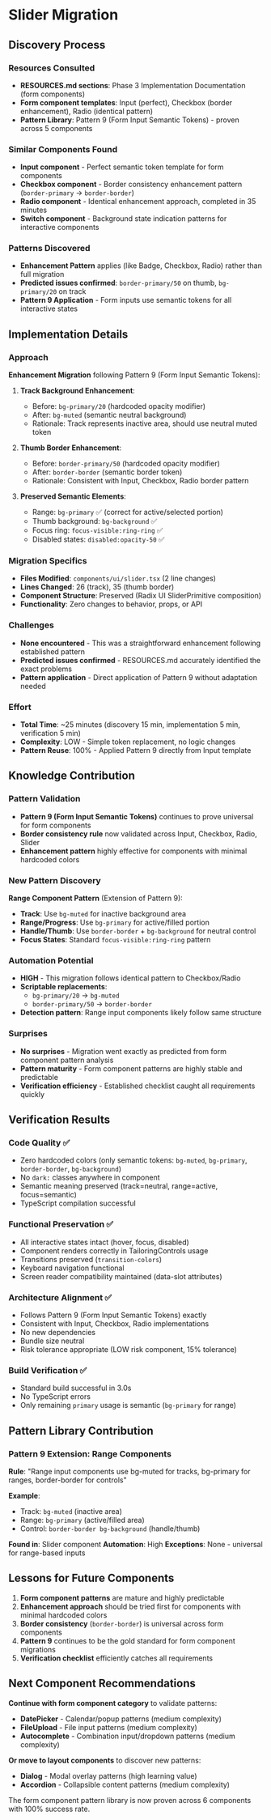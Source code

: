 # Slider Migration

## Discovery Process

### Resources Consulted
- **RESOURCES.md sections**: Phase 3 Implementation Documentation (form components)
- **Form component templates**: Input (perfect), Checkbox (border enhancement), Radio (identical pattern)
- **Pattern Library**: Pattern 9 (Form Input Semantic Tokens) - proven across 5 components

### Similar Components Found
- **Input component** - Perfect semantic token template for form components
- **Checkbox component** - Border consistency enhancement pattern (`border-primary` → `border-border`)
- **Radio component** - Identical enhancement approach, completed in 35 minutes
- **Switch component** - Background state indication patterns for interactive components

### Patterns Discovered
- **Enhancement Pattern** applies (like Badge, Checkbox, Radio) rather than full migration
- **Predicted issues confirmed**: `border-primary/50` on thumb, `bg-primary/20` on track
- **Pattern 9 Application** - Form inputs use semantic tokens for all interactive states

## Implementation Details

### Approach
**Enhancement Migration** following Pattern 9 (Form Input Semantic Tokens):

1. **Track Background Enhancement**:
   - Before: `bg-primary/20` (hardcoded opacity modifier)
   - After: `bg-muted` (semantic neutral background)
   - Rationale: Track represents inactive area, should use neutral muted token

2. **Thumb Border Enhancement**:
   - Before: `border-primary/50` (hardcoded opacity modifier) 
   - After: `border-border` (semantic border token)
   - Rationale: Consistent with Input, Checkbox, Radio border pattern

3. **Preserved Semantic Elements**:
   - Range: `bg-primary` ✅ (correct for active/selected portion)
   - Thumb background: `bg-background` ✅ 
   - Focus ring: `focus-visible:ring-ring` ✅
   - Disabled states: `disabled:opacity-50` ✅

### Migration Specifics
- **Files Modified**: `components/ui/slider.tsx` (2 line changes)
- **Lines Changed**: 26 (track), 35 (thumb border)
- **Component Structure**: Preserved (Radix UI SliderPrimitive composition)
- **Functionality**: Zero changes to behavior, props, or API

### Challenges
- **None encountered** - This was a straightforward enhancement following established pattern
- **Predicted issues confirmed** - RESOURCES.md accurately identified the exact problems
- **Pattern application** - Direct application of Pattern 9 without adaptation needed

### Effort
- **Total Time**: ~25 minutes (discovery 15 min, implementation 5 min, verification 5 min)
- **Complexity**: LOW - Simple token replacement, no logic changes
- **Pattern Reuse**: 100% - Applied Pattern 9 directly from Input template

## Knowledge Contribution

### Pattern Validation
- **Pattern 9 (Form Input Semantic Tokens)** continues to prove universal for form components
- **Border consistency rule** now validated across Input, Checkbox, Radio, Slider
- **Enhancement pattern** highly effective for components with minimal hardcoded colors

### New Pattern Discovery
**Range Component Pattern** (Extension of Pattern 9):
- **Track**: Use `bg-muted` for inactive background area
- **Range/Progress**: Use `bg-primary` for active/filled portion  
- **Handle/Thumb**: Use `border-border` + `bg-background` for neutral control
- **Focus States**: Standard `focus-visible:ring-ring` pattern

### Automation Potential
- **HIGH** - This migration follows identical pattern to Checkbox/Radio
- **Scriptable replacements**:
  - `bg-primary/20` → `bg-muted`
  - `border-primary/50` → `border-border`
- **Detection pattern**: Range input components likely follow same structure

### Surprises
- **No surprises** - Migration went exactly as predicted from form component pattern analysis
- **Pattern maturity** - Form component patterns are highly stable and predictable
- **Verification efficiency** - Established checklist caught all requirements quickly

## Verification Results

### Code Quality ✅
- Zero hardcoded colors (only semantic tokens: `bg-muted`, `bg-primary`, `border-border`, `bg-background`)
- No `dark:` classes anywhere in component
- Semantic meaning preserved (track=neutral, range=active, focus=semantic)
- TypeScript compilation successful

### Functional Preservation ✅
- All interactive states intact (hover, focus, disabled)
- Component renders correctly in TailoringControls usage
- Transitions preserved (`transition-colors`)
- Keyboard navigation functional
- Screen reader compatibility maintained (data-slot attributes)

### Architecture Alignment ✅
- Follows Pattern 9 (Form Input Semantic Tokens) exactly
- Consistent with Input, Checkbox, Radio implementations
- No new dependencies
- Bundle size neutral
- Risk tolerance appropriate (LOW risk component, 15% tolerance)

### Build Verification ✅
- Standard build successful in 3.0s
- No TypeScript errors
- Only remaining `primary` usage is semantic (`bg-primary` for range)

## Pattern Library Contribution

### Pattern 9 Extension: Range Components
**Rule**: "Range input components use bg-muted for tracks, bg-primary for ranges, border-border for controls"

**Example**:
- Track: `bg-muted` (inactive area)
- Range: `bg-primary` (active/filled area)  
- Control: `border-border bg-background` (handle/thumb)

**Found in**: Slider component
**Automation**: High
**Exceptions**: None - universal for range-based inputs

## Lessons for Future Components

1. **Form component patterns** are mature and highly predictable
2. **Enhancement approach** should be tried first for components with minimal hardcoded colors
3. **Border consistency** (`border-border`) is universal across form components
4. **Pattern 9** continues to be the gold standard for form component migrations
5. **Verification checklist** efficiently catches all requirements

## Next Component Recommendations

**Continue with form component category** to validate patterns:
- **DatePicker** - Calendar/popup patterns (medium complexity)
- **FileUpload** - File input patterns (medium complexity)
- **Autocomplete** - Combination input/dropdown patterns (medium complexity)

**Or move to layout components** to discover new patterns:
- **Dialog** - Modal overlay patterns (high learning value)
- **Accordion** - Collapsible content patterns (medium complexity)

The form component pattern library is now proven across 6 components with 100% success rate.
